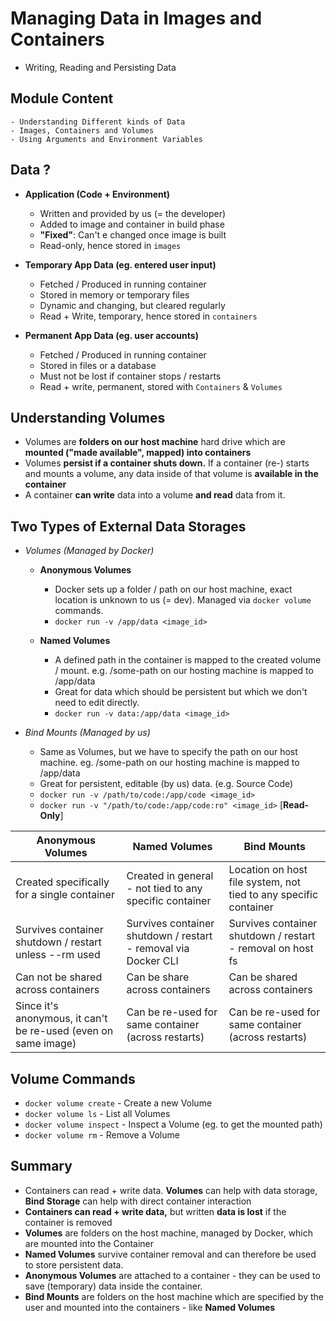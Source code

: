# Managing Data in Images and Containers

- Writing, Reading and Persisting Data

## Module Content

    - Understanding Different kinds of Data
    - Images, Containers and Volumes
    - Using Arguments and Environment Variables

## Data ?

- **Application (Code + Environment)**

  - Written and provided by us (= the developer)
  - Added to image and container in build phase
  - **"Fixed"**: Can't e changed once image is built
  - Read-only, hence stored in `images`

- **Temporary App Data (eg. entered user input)**

  - Fetched / Produced in running container
  - Stored in memory or temporary files
  - Dynamic and changing, but cleared regularly
  - Read + Write, temporary, hence stored in `containers`

- **Permanent App Data (eg. user accounts)**

  - Fetched / Produced in running container
  - Stored in files or a database
  - Must not be lost if container stops / restarts
  - Read + write, permanent, stored with `Containers` & `Volumes`

## Understanding Volumes

- Volumes are **folders on our host machine** hard drive which are **mounted ("made available", mapped) into containers**
- Volumes **persist if a container shuts down.** If a container (re-) starts and mounts a volume, any data inside of that volume is **available in the container**
- A container **can write** data into a volume **and read** data from it.

## Two Types of External Data Storages

- _Volumes (Managed by Docker)_

  - **Anonymous Volumes**

    - Docker sets up a folder / path on our host machine, exact location is unknown to us (= dev). Managed via `docker volume` commands.
    - `docker run -v /app/data <image_id>`

  - **Named Volumes**
    - A defined path in the container is mapped to the created volume / mount. e.g. /some-path on our hosting machine is mapped to /app/data
    - Great for data which should be persistent but which we don't need to edit directly.
    - `docker run -v data:/app/data <image_id>`

- _Bind Mounts (Managed by us)_
  - Same as Volumes, but we have to specify the path on our host machine. eg. /some-path on our hosting machine is mapped to /app/data
  - Great for persistent, editable (by us) data. (e.g. Source Code)
  - `docker run -v /path/to/code:/app/code <image_id>`
  - `docker run -v "/path/to/code:/app/code:ro" <image_id>` [**Read-Only**]

| Anonymous Volumes                                              | Named Volumes                                                  | Bind Mounts                                                      |
| -------------------------------------------------------------- | -------------------------------------------------------------- | ---------------------------------------------------------------- |
| Created specifically for a single container                    | Created in general - not tied to any specific container        | Location on host file system, not tied to any specific container |
| Survives container shutdown / restart unless --rm used         | Survives container shutdown / restart - removal via Docker CLI | Survives container shutdown / restart - removal on host fs       |
| Can not be shared across containers                            | Can be share across containers                                 | Can be shared across containers                                  |
| Since it's anonymous, it can't be re-used (even on same image) | Can be re-used for same container (across restarts)            | Can be re-used for same container (across restarts)              |

## Volume Commands

- `docker volume create` - Create a new Volume
- `docker volume ls` - List all Volumes
- `docker volume inspect` - Inspect a Volume (eg. to get the mounted path)
- `docker volume rm` - Remove a Volume

## Summary

- Containers can read + write data. **Volumes** can help with data storage, **Bind Storage** can help with direct container interaction
- **Containers can read + write data,** but written **data is lost** if the container is removed
- **Volumes** are folders on the host machine, managed by Docker, which are mounted into the Container
- **Named Volumes** survive container removal and can therefore be used to store persistent data.
- **Anonymous Volumes** are attached to a container - they can be used to save (temporary) data inside the container.
- **Bind Mounts** are folders on the host machine which are specified by the user and mounted into the containers - like **Named Volumes**
